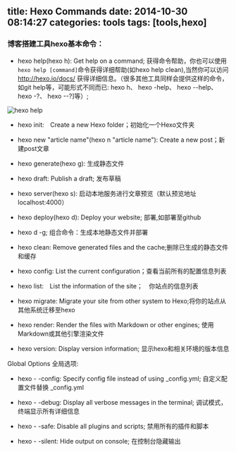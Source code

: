 title: Hexo Commands
date: 2014-10-30 08:14:27
categories: tools
tags: [tools,hexo]
---
<h3>博客搭建工具hexo基本命令：</h3>

- hexo help(hexo h): Get help on a command; 获得命令帮助，你也可以使用 `hexo help [command]`命令获得详细帮助(如hexo help clean),当然你可以访问 <a href="http://hexo.io/docs">http://hexo.io/docs/</a>  获得详细信息。（很多其他工具同样会提供这样的命令，如git help等，可能形式不同而已: hexo h、 hexo -help、 hexo --help、 hexo -?、 hexo --?]等）;

<!--more-->

<img src="http://7xlmfk.com1.z0.glb.clouddn.com/imgs/article/hexo_help.png" alt="hexo help" />

- hexo init:　Create a new Hexo folder；初始化一个Hexo文件夹

- hexo new "article name"(hexo n "article name"): Create a new post；新建post文章

- hexo generate(hexo g): 生成静态文件

- hexo draft: Publish a draft; 发布草稿

- hexo server(hexo s): 启动本地服务进行文章预览（默认预览地址 localhost:4000）

- hexo deploy(hexo d): Deploy your website; 部署,如部署至github

- hexo d -g; 组合命令：生成本地静态文件并部署

- hexo clean: Remove generated files and the cache;删除已生成的静态文件和缓存

- hexo config: List the current configuration；查看当前所有的配置信息列表

- hexo list:　List the information of the site；　你站点的信息列表

- hexo migrate: Migrate your site from other system to Hexo;将你的站点从其他系统迁移至hexo

- hexo render: Render the files with Markdown or other engines; 使用Markdown或其他引擎渲染文件

- hexo version: Display version information; 显示hexo和相关环境的版本信息

Global Options 全局选项:

- hexo - -config: Specify config file instead of using _config.yml; 自定义配置文件替换 _config.yml

- hexo - -debug: Display all verbose messages in the terminal; 调试模式，终端显示所有详细信息

- hexo - -safe: Disable all plugins and scripts; 禁用所有的插件和脚本

- hexo - -silent: Hide output on console; 在控制台隐藏输出